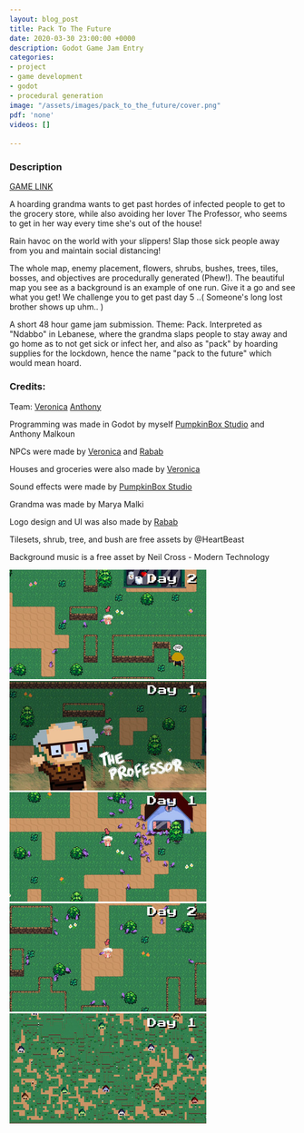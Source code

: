 ```yaml
---
layout: blog_post
title: Pack To The Future
date: 2020-03-30 23:00:00 +0000
description: Godot Game Jam Entry
categories:
- project
- game development
- godot
- procedural generation
image: "/assets/images/pack_to_the_future/cover.png"
pdf: 'none'
videos: []

---
```

### Description

[GAME LINK](https://ramiawar.itch.io/packtothefuture)

A hoarding grandma wants to get past hordes of infected people to get to the grocery store, while also avoiding her lover The Professor, who seems to get in her way every time she's out of the house!

Rain havoc on the world with your slippers! Slap those sick people away from you and maintain social distancing!

The whole map, enemy placement, flowers, shrubs, bushes, trees, tiles, bosses, and objectives are procedurally generated (Phew!).  The beautiful map you see as a background is an example of one run. Give it a go and see what you get! We challenge you to get past day 5 ..( Someone's long lost brother shows up uhm.. )

A short 48 hour game jam submission. Theme: Pack. Interpreted as "Ndabbo" in Lebanese, where the grandma slaps people to stay away and go home as to not get sick or infect her, and also as "pack" by hoarding supplies for the lockdown, hence the name "pack to the future" which would mean hoard.

### Credits:

Team: [Veronica](https://itch.io/profile/spoonburn) [Anthony](https://itch.io/profile/anthony2261)

Programming was made in Godot by myself [PumpkinBox Studio](https://www.instagram.com/pumpkinboxstudio/) and Anthony Malkoun

NPCs were made by [Veronica](https://www.instagram.com/veronica.pardel/) and [Rabab](https://www.instagram.com/rch015/)

Houses and groceries were also made by [Veronica](https://www.instagram.com/veronica.pardel/)

Sound effects were made by [PumpkinBox Studio](https://www.instagram.com/pumpkinboxstudio)

Grandma was made by Marya Malki

Logo design and UI was also made by [Rabab](https://www.instagram.com/rch015/)

Tilesets, shrub, tree, and bush are free assets by @HeartBeast

Background music is a free asset by Neil Cross - Modern Technology

![](/assets/images/pack_to_the_future/pttf_01.jpg)
![](/assets/images/pack_to_the_future/pttf_02.jpg)
![](/assets/images/pack_to_the_future/pttf_03.jpg)
![](/assets/images/pack_to_the_future/pttf_04.jpg)
![](/assets/images/pack_to_the_future/pttf_05.jpg)
